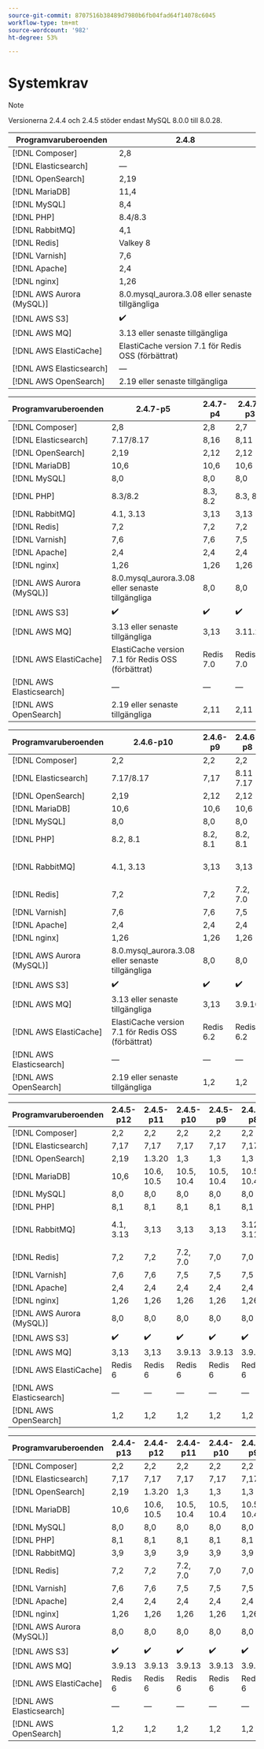```yaml
---
source-git-commit: 8707516b38489d7980b6fb04fad64f14078c6045
workflow-type: tm+mt
source-wordcount: '982'
ht-degree: 53%

---
```

# Systemkrav

>[!NOTE]
>
>Versionerna 2.4.4 och 2.4.5 stöder endast MySQL 8.0.0 till 8.0.28.

<table style="table-layout:auto">
  <thead>
    <tr>
      <th>Programvaruberoenden</th>
      <th>2.4.8</th>
    </tr>
  </thead>
  <tbody>
    <tr>
      <td><span class="uicontrol">[!DNL Composer]</span></td>
      <td>
        2,8
      </td>
    </tr>
    <tr>
      <td><span class="uicontrol">[!DNL Elasticsearch]</span></td>
      <td>
        —
      </td>
    </tr>
    <tr>
      <td><span class="uicontrol">[!DNL OpenSearch]</span></td>
      <td>
        2,19
      </td>
    </tr>
    <tr>
      <td><span class="uicontrol">[!DNL MariaDB]</span></td>
      <td>
        11,4
      </td>
    </tr>
    <tr>
      <td><span class="uicontrol">[!DNL MySQL]</span></td>
      <td>
        8,4
      </td>
    </tr>
    <tr>
      <td><span class="uicontrol">[!DNL PHP]</span></td>
      <td>
        8.4/8.3
      </td>
    </tr>
    <tr>
      <td><span class="uicontrol">[!DNL RabbitMQ]</span></td>
      <td>
        4,1
      </td>
    </tr>
    <tr>
      <td><span class="uicontrol">[!DNL Redis]</span></td>
      <td>
        Valkey 8
      </td>
    </tr>
    <tr>
      <td><span class="uicontrol">[!DNL Varnish]</span></td>
      <td>
        7,6
      </td>
    </tr>
    <tr>
      <td><span class="uicontrol">[!DNL Apache]</span></td>
      <td>
        2,4
      </td>
    </tr>
    <tr>
      <td><span class="uicontrol">[!DNL nginx]</span></td>
      <td>
        1,26
      </td>
    </tr>
    <tr>
      <td><span class="uicontrol">[!DNL AWS Aurora (MySQL)]</span></td>
      <td>
        8.0.mysql_aurora.3.08 eller senaste tillgängliga
      </td>
    </tr>
    <tr>
      <td><span class="uicontrol">[!DNL AWS S3]</span></td>
      <td>
        ✔️
      </td>
    </tr>
    <tr>
      <td><span class="uicontrol">[!DNL AWS MQ]</span></td>
      <td>
        3.13 eller senaste tillgängliga
      </td>
    </tr>
    <tr>
      <td><span class="uicontrol">[!DNL AWS ElastiCache]</span></td>
      <td>
        ElastiCache version 7.1 för Redis OSS (förbättrat)
      </td>
    </tr>
    <tr>
      <td><span class="uicontrol">[!DNL AWS Elasticsearch]</span></td>
      <td>
        —
      </td>
    </tr>
    <tr>
      <td><span class="uicontrol">[!DNL AWS OpenSearch]</span></td>
      <td>
        2.19 eller senaste tillgängliga
      </td>
    </tr>
  </tbody>
</table>

<table style="table-layout:auto">
  <thead>
    <tr>
      <th>Programvaruberoenden</th>
      <th>2.4.7-p5</th>
      <th>2.4.7-p4</th>
      <th>2.4.7-p3</th>
      <th>2.4.7-p2</th>
      <th>2.4.7-p1</th>
      <th>2.4.7</th>
    </tr>
  </thead>
  <tbody>
    <tr>
      <td><span class="uicontrol">[!DNL Composer]</span></td>
      <td>
        2,8
      </td>
      <td>
        2,8
      </td>
      <td>
        2,7
      </td>
      <td>
        2,7
      </td>
      <td>
        2,7
      </td>
      <td>
        2,7
      </td>
    </tr>
    <tr>
      <td><span class="uicontrol">[!DNL Elasticsearch]</span></td>
      <td>
        7.17/8.17
      </td>
      <td>
        8,16
      </td>
      <td>
        8,11
      </td>
      <td>
        8,11
      </td>
      <td>
        8,11
      </td>
      <td>
        8,11
      </td>
    </tr>
    <tr>
      <td><span class="uicontrol">[!DNL OpenSearch]</span></td>
      <td>
        2,19
      </td>
      <td>
        2,12
      </td>
      <td>
        2,12
      </td>
      <td>
        2,12
      </td>
      <td>
        2,12
      </td>
      <td>
        2,12
      </td>
    </tr>
    <tr>
      <td><span class="uicontrol">[!DNL MariaDB]</span></td>
      <td>
        10,6
      </td>
      <td>
        10,6
      </td>
      <td>
        10,6
      </td>
      <td>
        10,6
      </td>
      <td>
        10,6
      </td>
      <td>
        10,6
      </td>
    </tr>
    <tr>
      <td><span class="uicontrol">[!DNL MySQL]</span></td>
      <td>
        8,0
      </td>
      <td>
        8,0
      </td>
      <td>
        8,0
      </td>
      <td>
        8,0
      </td>
      <td>
        8,0
      </td>
      <td>
        8,0
      </td>
    </tr>
    <tr>
      <td><span class="uicontrol">[!DNL PHP]</span></td>
      <td>
        8.3/8.2
      </td>
      <td>
        8.3, 8.2
      </td>
      <td>
        8.3, 8.2
      </td>
      <td>
        8.3, 8.2
      </td>
      <td>
        8.3, 8.2
      </td>
      <td>
        8.3, 8.2
      </td>
    </tr>
    <tr>
      <td><span class="uicontrol">[!DNL RabbitMQ]</span></td>
      <td>
        4.1, 3.13
      </td>
      <td>
        3,13
      </td>
      <td>
        3,13
      </td>
      <td>
        3,13
      </td>
      <td>
        3,13
      </td>
      <td>
        3,13
      </td>
    </tr>
    <tr>
      <td><span class="uicontrol">[!DNL Redis]</span></td>
      <td>
        7,2
      </td>
      <td>
        7,2
      </td>
      <td>
        7,2
      </td>
      <td>
        7,2
      </td>
      <td>
        7,2
      </td>
      <td>
        7,2
      </td>
    </tr>
    <tr>
      <td><span class="uicontrol">[!DNL Varnish]</span></td>
      <td>
        7,6
      </td>
      <td>
        7,6
      </td>
      <td>
        7,5
      </td>
      <td>
        7,5
      </td>
      <td>
        7,5
      </td>
      <td>
        7,5
      </td>
    </tr>
    <tr>
      <td><span class="uicontrol">[!DNL Apache]</span></td>
      <td>
        2,4
      </td>
      <td>
        2,4
      </td>
      <td>
        2,4
      </td>
      <td>
        2,4
      </td>
      <td>
        2,4
      </td>
      <td>
        2,4
      </td>
    </tr>
    <tr>
      <td><span class="uicontrol">[!DNL nginx]</span></td>
      <td>
        1,26
      </td>
      <td>
        1,26
      </td>
      <td>
        1,26
      </td>
      <td>
        1,26
      </td>
      <td>
        1,26
      </td>
      <td>
        1,26
      </td>
    </tr>
    <tr>
      <td><span class="uicontrol">[!DNL AWS Aurora (MySQL)]</span></td>
      <td>
        8.0.mysql_aurora.3.08 eller senaste tillgängliga
      </td>
      <td>
        8,0
      </td>
      <td>
        8,0
      </td>
      <td>
        8,0
      </td>
      <td>
        8,0
      </td>
      <td>
        8,0
      </td>
    </tr>
    <tr>
      <td><span class="uicontrol">[!DNL AWS S3]</span></td>
      <td>
        ✔️
      </td>
      <td>
        ✔️
      </td>
      <td>
        ✔️
      </td>
      <td>
        ✔️
      </td>
      <td>
        ✔️
      </td>
      <td>
        ✔️
      </td>
    </tr>
    <tr>
      <td><span class="uicontrol">[!DNL AWS MQ]</span></td>
      <td>
        3.13 eller senaste tillgängliga
      </td>
      <td>
        3,13
      </td>
      <td>
        3.11.20
      </td>
      <td>
        3.11.20
      </td>
      <td>
        3.11.20
      </td>
      <td>
        3.11.20
      </td>
    </tr>
    <tr>
      <td><span class="uicontrol">[!DNL AWS ElastiCache]</span></td>
      <td>
        ElastiCache version 7.1 för Redis OSS (förbättrat)
      </td>
      <td>
        Redis 7.0
      </td>
      <td>
        Redis 7.0
      </td>
      <td>
        Redis 7.0
      </td>
      <td>
        Redis 7.0
      </td>
      <td>
        Redis 7.0
      </td>
    </tr>
    <tr>
      <td><span class="uicontrol">[!DNL AWS Elasticsearch]</span></td>
      <td>
        —
      </td>
      <td>
        —
      </td>
      <td>
        —
      </td>
      <td>
        —
      </td>
      <td>
        —
      </td>
      <td>
        —
      </td>
    </tr>
    <tr>
      <td><span class="uicontrol">[!DNL AWS OpenSearch]</span></td>
      <td>
        2.19 eller senaste tillgängliga
      </td>
      <td>
        2,11
      </td>
      <td>
        2,11
      </td>
      <td>
        2,11
      </td>
      <td>
        2,11
      </td>
      <td>
        2,11
      </td>
    </tr>
  </tbody>
</table>

<table style="table-layout:auto">
  <thead>
    <tr>
      <th>Programvaruberoenden</th>
      <th>2.4.6-p10</th>
      <th>2.4.6-p9</th>
      <th>2.4.6-p8</th>
      <th>2.4.6-p7</th>
      <th>2.4.6-p6</th>
      <th>2.4.6-p5</th>
      <th>2.4.6-p4</th>
      <th>2.4.6-p3</th>
      <th>2.4.6-p2</th>
      <th>2.4.6-p1</th>
      <th>2.4.6</th>
    </tr>
  </thead>
  <tbody>
    <tr>
      <td><span class="uicontrol">[!DNL Composer]</span></td>
      <td>
        2,2
      </td>
      <td>
        2,2
      </td>
      <td>
        2,2
      </td>
      <td>
        2,2
      </td>
      <td>
        2,2
      </td>
      <td>
        2,2
      </td>
      <td>
        2,2
      </td>
      <td>
        2,2
      </td>
      <td>
        2,2
      </td>
      <td>
        2,2
      </td>
      <td>
        2,2
      </td>
    </tr>
    <tr>
      <td><span class="uicontrol">[!DNL Elasticsearch]</span></td>
      <td>
        7.17/8.17
      </td>
      <td>
        7,17
      </td>
      <td>
        8.11 7.17
      </td>
      <td>
        8.11 7.17
      </td>
      <td>
        8.11 7.17
      </td>
      <td>
        8.11 7.17
      </td>
      <td>
        8.11 7.17
      </td>
      <td>
        8.5, 7.17
      </td>
      <td>
        8.5, 7.17
      </td>
      <td>
        8.5, 7.17
      </td>
      <td>
        8.4, 7.17
      </td>
    </tr>
    <tr>
      <td><span class="uicontrol">[!DNL OpenSearch]</span></td>
      <td>
        2,19
      </td>
      <td>
        2,12
      </td>
      <td>
        2,12
      </td>
      <td>
        2,12
      </td>
      <td>
        2,12
      </td>
      <td>
        2,12
      </td>
      <td>
        2,5
      </td>
      <td>
        2,5
      </td>
      <td>
        2,5
      </td>
      <td>
        2,5
      </td>
      <td>
        2,5
      </td>
    </tr>
    <tr>
      <td><span class="uicontrol">[!DNL MariaDB]</span></td>
      <td>
        10,6
      </td>
      <td>
        10,6
      </td>
      <td>
        10,6
      </td>
      <td>
        10,6
      </td>
      <td>
        10,6
      </td>
      <td>
        10,6
      </td>
      <td>
        10,6
      </td>
      <td>
        10,6
      </td>
      <td>
        10,6
      </td>
      <td>
        10,6
      </td>
      <td>
        10,6
      </td>
    </tr>
    <tr>
      <td><span class="uicontrol">[!DNL MySQL]</span></td>
      <td>
        8,0
      </td>
      <td>
        8,0
      </td>
      <td>
        8,0
      </td>
      <td>
        8,0
      </td>
      <td>
        8,0
      </td>
      <td>
        8,0
      </td>
      <td>
        8,0
      </td>
      <td>
        8,0
      </td>
      <td>
        8,0
      </td>
      <td>
        8,0
      </td>
      <td>
        8,0
      </td>
    </tr>
    <tr>
      <td><span class="uicontrol">[!DNL PHP]</span></td>
      <td>
        8.2, 8.1
      </td>
      <td>
        8.2, 8.1
      </td>
      <td>
        8.2, 8.1
      </td>
      <td>
        8.2, 8.1
      </td>
      <td>
        8.2, 8.1
      </td>
      <td>
        8.2, 8.1
      </td>
      <td>
        8.2, 8.1
      </td>
      <td>
        8.2, 8.1
      </td>
      <td>
        8.2, 8.1
      </td>
      <td>
        8.2, 8.1
      </td>
      <td>
        8.2, 8.1
      </td>
    </tr>
    <tr>
      <td><span class="uicontrol">[!DNL RabbitMQ]</span></td>
      <td>
        4.1, 3.13
      </td>
      <td>
        3,13
      </td>
      <td>
        3,13
      </td>
      <td>
        3,13
      </td>
      <td>
        3,12
      </td>
      <td>
        3.12, 3.11, 3.9
      </td>
      <td>
        3.11, 3.9
      </td>
      <td>
        3.11, 3.9
      </td>
      <td>
        3.11, 3.9
      </td>
      <td>
        3.11, 3.9
      </td>
      <td>
        3.11, 3.9
      </td>
    </tr>
    <tr>
      <td><span class="uicontrol">[!DNL Redis]</span></td>
      <td>
        7,2
      </td>
      <td>
        7,2
      </td>
      <td>
        7.2, 7.0
      </td>
      <td>
        7,0
      </td>
      <td>
        7,0
      </td>
      <td>
        7,0
      </td>
      <td>
        7,0
      </td>
      <td>
        7,0
      </td>
      <td>
        7,0
      </td>
      <td>
        7,0
      </td>
      <td>
        7,0
      </td>
    </tr>
    <tr>
      <td><span class="uicontrol">[!DNL Varnish]</span></td>
      <td>
        7,6
      </td>
      <td>
        7,6
      </td>
      <td>
        7,5
      </td>
      <td>
        7,5
      </td>
      <td>
        7,5
      </td>
      <td>
        7,5
      </td>
      <td>
        7,3
      </td>
      <td>
        7,3
      </td>
      <td>
        7,3
      </td>
      <td>
        7,3
      </td>
      <td>
        7,1
      </td>
    </tr>
    <tr>
      <td><span class="uicontrol">[!DNL Apache]</span></td>
      <td>
        2,4
      </td>
      <td>
        2,4
      </td>
      <td>
        2,4
      </td>
      <td>
        2,4
      </td>
      <td>
        2,4
      </td>
      <td>
        2,4
      </td>
      <td>
        2,4
      </td>
      <td>
        2,4
      </td>
      <td>
        2,4
      </td>
      <td>
        2,4
      </td>
      <td>
        2,4
      </td>
    </tr>
    <tr>
      <td><span class="uicontrol">[!DNL nginx]</span></td>
      <td>
        1,26
      </td>
      <td>
        1,26
      </td>
      <td>
        1,26
      </td>
      <td>
        1,26
      </td>
      <td>
        1,26
      </td>
      <td>
        1,26
      </td>
      <td>
        1,26
      </td>
      <td>
        1,26
      </td>
      <td>
        1,22
      </td>
      <td>
        1,22
      </td>
      <td>
        1,22
      </td>
    </tr>
    <tr>
      <td><span class="uicontrol">[!DNL AWS Aurora (MySQL)]</span></td>
      <td>
        8.0.mysql_aurora.3.08 eller senaste tillgängliga
      </td>
      <td>
        8,0
      </td>
      <td>
        8,0
      </td>
      <td>
        8,0
      </td>
      <td>
        8,0
      </td>
      <td>
        8,0
      </td>
      <td>
        8,0
      </td>
      <td>
        8,0
      </td>
      <td>
        8,0
      </td>
      <td>
        8,0
      </td>
      <td>
        8,0
      </td>
    </tr>
    <tr>
      <td><span class="uicontrol">[!DNL AWS S3]</span></td>
      <td>
        ✔️
      </td>
      <td>
        ✔️
      </td>
      <td>
        ✔️
      </td>
      <td>
        ✔️
      </td>
      <td>
        ✔️
      </td>
      <td>
        ✔️
      </td>
      <td>
        ✔️
      </td>
      <td>
        ✔️
      </td>
      <td>
        ✔️
      </td>
      <td>
        ✔️
      </td>
      <td>
        ✔️
      </td>
    </tr>
    <tr>
      <td><span class="uicontrol">[!DNL AWS MQ]</span></td>
      <td>
        3.13 eller senaste tillgängliga
      </td>
      <td>
        3,13
      </td>
      <td>
        3.9.16
      </td>
      <td>
        3.9.16
      </td>
      <td>
        3.9.16
      </td>
      <td>
        3.9.16
      </td>
      <td>
        3.9.16
      </td>
      <td>
        3.9.16
      </td>
      <td>
        3.9.16
      </td>
      <td>
        3.9.16
      </td>
      <td>
        3.9.16
      </td>
    </tr>
    <tr>
      <td><span class="uicontrol">[!DNL AWS ElastiCache]</span></td>
      <td>
        ElastiCache version 7.1 för Redis OSS (förbättrat)
      </td>
      <td>
        Redis 6.2
      </td>
      <td>
        Redis 6.2
      </td>
      <td>
        Redis 6.2
      </td>
      <td>
        Redis 6.2
      </td>
      <td>
        Redis 6.2
      </td>
      <td>
        Redis 6.2
      </td>
      <td>
        Redis 6.2
      </td>
      <td>
        Redis 6.2
      </td>
      <td>
        Redis 6.2
      </td>
      <td>
        Redis 6.2
      </td>
    </tr>
    <tr>
      <td><span class="uicontrol">[!DNL AWS Elasticsearch]</span></td>
      <td>
        —
      </td>
      <td>
        —
      </td>
      <td>
        —
      </td>
      <td>
        —
      </td>
      <td>
        —
      </td>
      <td>
        —
      </td>
      <td>
        —
      </td>
      <td>
        —
      </td>
      <td>
        —
      </td>
      <td>
        —
      </td>
      <td>
        —
      </td>
    </tr>
    <tr>
      <td><span class="uicontrol">[!DNL AWS OpenSearch]</span></td>
      <td>
        2.19 eller senaste tillgängliga
      </td>
      <td>
        1,2
      </td>
      <td>
        1,2
      </td>
      <td>
        1,2
      </td>
      <td>
        1,2
      </td>
      <td>
        1,2
      </td>
      <td>
        1,2
      </td>
      <td>
        1,2
      </td>
      <td>
        1,2
      </td>
      <td>
        1,2
      </td>
      <td>
        1,2
      </td>
    </tr>
  </tbody>
</table>

<table style="table-layout:auto">
  <thead>
    <tr>
      <th>Programvaruberoenden</th>
      <th>2.4.5-p12</th>
      <th>2.4.5-p11</th>
      <th>2.4.5-p10</th>
      <th>2.4.5-p9</th>
      <th>2.4.5-p8</th>
      <th>2.4.5-p7</th>
      <th>2.4.5-p6</th>
      <th>2.4.5-p5</th>
      <th>2.4.5-p4</th>
      <th>2.4.5-p3</th>
      <th>2.4.5-p2</th>
      <th>2.4.5-p1</th>
      <th>2.4.5</th>
    </tr>
  </thead>
  <tbody>
    <tr>
      <td><span class="uicontrol">[!DNL Composer]</span></td>
      <td>
        2,2
      </td>
      <td>
        2,2
      </td>
      <td>
        2,2
      </td>
      <td>
        2,2
      </td>
      <td>
        2,2
      </td>
      <td>
        2,2
      </td>
      <td>
        2,2
      </td>
      <td>
        2,2
      </td>
      <td>
        2,2
      </td>
      <td>
        2,2
      </td>
      <td>
        2,2
      </td>
      <td>
        2,2
      </td>
      <td>
        2,2
      </td>
    </tr>
    <tr>
      <td><span class="uicontrol">[!DNL Elasticsearch]</span></td>
      <td>
        7,17
      </td>
      <td>
        7,17
      </td>
      <td>
        7,17
      </td>
      <td>
        7,17
      </td>
      <td>
        7,17
      </td>
      <td>
        7,17
      </td>
      <td>
        7,17
      </td>
      <td>
        7,17
      </td>
      <td>
        7,17
      </td>
      <td>
        7,17
      </td>
      <td>
        7,17
      </td>
      <td>
        7,17
      </td>
      <td>
        7,17
      </td>
    </tr>
    <tr>
      <td><span class="uicontrol">[!DNL OpenSearch]</span></td>
      <td>
        2,19
      </td>
      <td>
        1.3.20
      </td>
      <td>
        1,3
      </td>
      <td>
        1,3
      </td>
      <td>
        1,3
      </td>
      <td>
        1,3
      </td>
      <td>
        1,2
      </td>
      <td>
        1,2
      </td>
      <td>
        1,2
      </td>
      <td>
        1,2
      </td>
      <td>
        1,2
      </td>
      <td>
        1,2
      </td>
      <td>
        1,2
      </td>
    </tr>
    <tr>
      <td><span class="uicontrol">[!DNL MariaDB]</span></td>
      <td>
        10,6
      </td>
      <td>
        10.6, 10.5
      </td>
      <td>
        10.5, 10.4
      </td>
      <td>
        10.5, 10.4
      </td>
      <td>
        10.5, 10.4
      </td>
      <td>
        10,4
      </td>
      <td>
        10,4
      </td>
      <td>
        10,4
      </td>
      <td>
        10,4
      </td>
      <td>
        10,4
      </td>
      <td>
        10,4
      </td>
      <td>
        10,4
      </td>
      <td>
        10,4
      </td>
    </tr>
    <tr>
      <td><span class="uicontrol">[!DNL MySQL]</span></td>
      <td>
        8,0
      </td>
      <td>
        8,0
      </td>
      <td>
        8,0
      </td>
      <td>
        8,0
      </td>
      <td>
        8,0
      </td>
      <td>
        8,0
      </td>
      <td>
        8,0
      </td>
      <td>
        8,0
      </td>
      <td>
        8,0
      </td>
      <td>
        8,0
      </td>
      <td>
        8,0
      </td>
      <td>
        8,0
      </td>
      <td>
        8,0
      </td>
    </tr>
    <tr>
      <td><span class="uicontrol">[!DNL PHP]</span></td>
      <td>
        8,1
      </td>
      <td>
        8,1
      </td>
      <td>
        8,1
      </td>
      <td>
        8,1
      </td>
      <td>
        8,1
      </td>
      <td>
        8,1
      </td>
      <td>
        8,1
      </td>
      <td>
        8,1
      </td>
      <td>
        8,1
      </td>
      <td>
        8,1
      </td>
      <td>
        8,1
      </td>
      <td>
        8,1
      </td>
      <td>
        8,1
      </td>
    </tr>
    <tr>
      <td><span class="uicontrol">[!DNL RabbitMQ]</span></td>
      <td>
        4.1, 3.13
      </td>
      <td>
        3,13
      </td>
      <td>
        3,13
      </td>
      <td>
        3,13
      </td>
      <td>
        3.12, 3.11
      </td>
      <td>
        3.12, 3.11, 3.9
      </td>
      <td>
        3.11, 3.9
      </td>
      <td>
        3.11, 3.9
      </td>
      <td>
        3.11, 3.9
      </td>
      <td>
        3.11, 3.9
      </td>
      <td>
        3,9
      </td>
      <td>
        3,9
      </td>
      <td>
        3,9
      </td>
    </tr>
    <tr>
      <td><span class="uicontrol">[!DNL Redis]</span></td>
      <td>
        7,2
      </td>
      <td>
        7,2
      </td>
      <td>
        7.2, 7.0
      </td>
      <td>
        7,0
      </td>
      <td>
        7,0
      </td>
      <td>
        7,0
      </td>
      <td>
        6,2
      </td>
      <td>
        6,2
      </td>
      <td>
        6,2
      </td>
      <td>
        6,2
      </td>
      <td>
        6,2
      </td>
      <td>
        6,2
      </td>
      <td>
        6,2
      </td>
    </tr>
    <tr>
      <td><span class="uicontrol">[!DNL Varnish]</span></td>
      <td>
        7,6
      </td>
      <td>
        7,6
      </td>
      <td>
        7,5
      </td>
      <td>
        7,5
      </td>
      <td>
        7,5
      </td>
      <td>
        7,5
      </td>
      <td>
        7,3
      </td>
      <td>
        7,3
      </td>
      <td>
        7,3
      </td>
      <td>
        7,3
      </td>
      <td>
        7,1
      </td>
      <td>
        7,0
      </td>
      <td>
        7,0
      </td>
    </tr>
    <tr>
      <td><span class="uicontrol">[!DNL Apache]</span></td>
      <td>
        2,4
      </td>
      <td>
        2,4
      </td>
      <td>
        2,4
      </td>
      <td>
        2,4
      </td>
      <td>
        2,4
      </td>
      <td>
        2,4
      </td>
      <td>
        2,4
      </td>
      <td>
        2,4
      </td>
      <td>
        2,4
      </td>
      <td>
        2,4
      </td>
      <td>
        2,4
      </td>
      <td>
        2,4
      </td>
      <td>
        2,4
      </td>
    </tr>
    <tr>
      <td><span class="uicontrol">[!DNL nginx]</span></td>
      <td>
        1,26
      </td>
      <td>
        1,26
      </td>
      <td>
        1,26
      </td>
      <td>
        1,26
      </td>
      <td>
        1,26
      </td>
      <td>
        1,26
      </td>
      <td>
        1,26
      </td>
      <td>
        1,26
      </td>
      <td>
        1,22
      </td>
      <td>
        1,22
      </td>
      <td>
        1,22
      </td>
      <td>
        1,22
      </td>
      <td>
        1,22
      </td>
    </tr>
    <tr>
      <td><span class="uicontrol">[!DNL AWS Aurora (MySQL)]</span></td>
      <td>
        8,0
      </td>
      <td>
        8,0
      </td>
      <td>
        8,0
      </td>
      <td>
        8,0
      </td>
      <td>
        8,0
      </td>
      <td>
        8,0
      </td>
      <td>
        8,0
      </td>
      <td>
        8,0
      </td>
      <td>
        8,0
      </td>
      <td>
        8,0
      </td>
      <td>
        8,0
      </td>
      <td>
        8,0
      </td>
      <td>
        8,0
      </td>
    </tr>
    <tr>
      <td><span class="uicontrol">[!DNL AWS S3]</span></td>
      <td>
        ✔️
      </td>
      <td>
        ✔️
      </td>
      <td>
        ✔️
      </td>
      <td>
        ✔️
      </td>
      <td>
        ✔️
      </td>
      <td>
        ✔️
      </td>
      <td>
        ✔️
      </td>
      <td>
        ✔️
      </td>
      <td>
        ✔️
      </td>
      <td>
        ✔️
      </td>
      <td>
        ✔️
      </td>
      <td>
        ✔️
      </td>
      <td>
        ✔️
      </td>
    </tr>
    <tr>
      <td><span class="uicontrol">[!DNL AWS MQ]</span></td>
      <td>
        3,13
      </td>
      <td>
        3,13
      </td>
      <td>
        3.9.13
      </td>
      <td>
        3.9.13
      </td>
      <td>
        3.9.13
      </td>
      <td>
        3.9.13
      </td>
      <td>
        3.9.13
      </td>
      <td>
        3.9.13
      </td>
      <td>
        3.9.13
      </td>
      <td>
        3.9.13
      </td>
      <td>
        3.9.13
      </td>
      <td>
        3.9.13
      </td>
      <td>
        3.9.13
      </td>
    </tr>
    <tr>
      <td><span class="uicontrol">[!DNL AWS ElastiCache]</span></td>
      <td>
        Redis 6
      </td>
      <td>
        Redis 6
      </td>
      <td>
        Redis 6
      </td>
      <td>
        Redis 6
      </td>
      <td>
        Redis 6
      </td>
      <td>
        Redis 6
      </td>
      <td>
        Redis 6
      </td>
      <td>
        Redis 6
      </td>
      <td>
        Redis 6
      </td>
      <td>
        Redis 6
      </td>
      <td>
        Redis 6
      </td>
      <td>
        Redis 6
      </td>
      <td>
        Redis 6
      </td>
    </tr>
    <tr>
      <td><span class="uicontrol">[!DNL AWS Elasticsearch]</span></td>
      <td>
        —
      </td>
      <td>
        —
      </td>
      <td>
        —
      </td>
      <td>
        —
      </td>
      <td>
        —
      </td>
      <td>
        —
      </td>
      <td>
        —
      </td>
      <td>
        —
      </td>
      <td>
        —
      </td>
      <td>
        —
      </td>
      <td>
        —
      </td>
      <td>
        7,9
      </td>
      <td>
        7,9
      </td>
    </tr>
    <tr>
      <td><span class="uicontrol">[!DNL AWS OpenSearch]</span></td>
      <td>
        1,2
      </td>
      <td>
        1,2
      </td>
      <td>
        1,2
      </td>
      <td>
        1,2
      </td>
      <td>
        1,2
      </td>
      <td>
        1,2
      </td>
      <td>
        1,2
      </td>
      <td>
        1,2
      </td>
      <td>
        1,2
      </td>
      <td>
        1,2
      </td>
      <td>
        1,2
      </td>
      <td>
        1,2
      </td>
      <td>
        1,2
      </td>
    </tr>
  </tbody>
</table>

<table style="table-layout:auto">
  <thead>
    <tr>
      <th>Programvaruberoenden</th>
      <th>2.4.4-p13</th>
      <th>2.4.4-p12</th>
      <th>2.4.4-p11</th>
      <th>2.4.4-p10</th>
      <th>2.4.4-p9</th>
      <th>2.4.4-p8</th>
      <th>2.4.4-p7</th>
      <th>2.4.4-p6</th>
      <th>2.4.4-p5</th>
      <th>2.4.4-p4</th>
      <th>2.4.4-p3</th>
      <th>2.4.4-p2</th>
      <th>2.4.4-p1</th>
      <th>2.4.4</th>
    </tr>
  </thead>
  <tbody>
    <tr>
      <td><span class="uicontrol">[!DNL Composer]</span></td>
      <td>
        2,2
      </td>
      <td>
        2,2
      </td>
      <td>
        2,2
      </td>
      <td>
        2,2
      </td>
      <td>
        2,2
      </td>
      <td>
        2,2
      </td>
      <td>
        2,2
      </td>
      <td>
        2,2
      </td>
      <td>
        2,2
      </td>
      <td>
        2,2
      </td>
      <td>
        2,2
      </td>
      <td>
        2,1
      </td>
      <td>
        2,1
      </td>
      <td>
        2,1
      </td>
    </tr>
    <tr>
      <td><span class="uicontrol">[!DNL Elasticsearch]</span></td>
      <td>
        7,17
      </td>
      <td>
        7,17
      </td>
      <td>
        7,17
      </td>
      <td>
        7,17
      </td>
      <td>
        7,17
      </td>
      <td>
        7,17
      </td>
      <td>
        7,17
      </td>
      <td>
        7,17
      </td>
      <td>
        7,17
      </td>
      <td>
        7,17
      </td>
      <td>
        7,17
      </td>
      <td>
        7,16
      </td>
      <td>
        7,16
      </td>
      <td>
        7,16
      </td>
    </tr>
    <tr>
      <td><span class="uicontrol">[!DNL OpenSearch]</span></td>
      <td>
        2,19
      </td>
      <td>
        1.3.20
      </td>
      <td>
        1,3
      </td>
      <td>
        1,3
      </td>
      <td>
        1,3
      </td>
      <td>
        1,3
      </td>
      <td>
        1,2
      </td>
      <td>
        1,2
      </td>
      <td>
        1,2
      </td>
      <td>
        1,2
      </td>
      <td>
        1,2
      </td>
      <td>
        1,2
      </td>
      <td>
        1,2
      </td>
      <td>
        1,2
      </td>
    </tr>
    <tr>
      <td><span class="uicontrol">[!DNL MariaDB]</span></td>
      <td>
        10,6
      </td>
      <td>
        10.6, 10.5
      </td>
      <td>
        10.5, 10.4
      </td>
      <td>
        10.5, 10.4
      </td>
      <td>
        10.5, 10.4
      </td>
      <td>
        10,4
      </td>
      <td>
        10,4
      </td>
      <td>
        10,4
      </td>
      <td>
        10,4
      </td>
      <td>
        10,4
      </td>
      <td>
        10,4
      </td>
      <td>
        10,4
      </td>
      <td>
        10,4
      </td>
      <td>
        10,4
      </td>
    </tr>
    <tr>
      <td><span class="uicontrol">[!DNL MySQL]</span></td>
      <td>
        8,0
      </td>
      <td>
        8,0
      </td>
      <td>
        8,0
      </td>
      <td>
        8,0
      </td>
      <td>
        8,0
      </td>
      <td>
        8,0
      </td>
      <td>
        8,0
      </td>
      <td>
        8,0
      </td>
      <td>
        8,0
      </td>
      <td>
        8,0
      </td>
      <td>
        8,0
      </td>
      <td>
        8,0
      </td>
      <td>
        8,0
      </td>
      <td>
        8,0
      </td>
    </tr>
    <tr>
      <td><span class="uicontrol">[!DNL PHP]</span></td>
      <td>
        8,1
      </td>
      <td>
        8,1
      </td>
      <td>
        8,1
      </td>
      <td>
        8,1
      </td>
      <td>
        8,1
      </td>
      <td>
        8,1
      </td>
      <td>
        8,1
      </td>
      <td>
        8,1
      </td>
      <td>
        8,1
      </td>
      <td>
        8,1
      </td>
      <td>
        8,1
      </td>
      <td>
        8,1
      </td>
      <td>
        8,1
      </td>
      <td>
        8,1
      </td>
    </tr>
    <tr>
      <td><span class="uicontrol">[!DNL RabbitMQ]</span></td>
      <td>
        3,9
      </td>
      <td>
        3,9
      </td>
      <td>
        3,9
      </td>
      <td>
        3,9
      </td>
      <td>
        3,9
      </td>
      <td>
        3,9
      </td>
      <td>
        3,9
      </td>
      <td>
        3,9
      </td>
      <td>
        3,9
      </td>
      <td>
        3,9
      </td>
      <td>
        3,9
      </td>
      <td>
        3,9
      </td>
      <td>
        3,9
      </td>
      <td>
        3,9
      </td>
    </tr>
    <tr>
      <td><span class="uicontrol">[!DNL Redis]</span></td>
      <td>
        7,2
      </td>
      <td>
        7,2
      </td>
      <td>
        7.2, 7.0
      </td>
      <td>
        7,0
      </td>
      <td>
        7,0
      </td>
      <td>
        7,0
      </td>
      <td>
        6,2
      </td>
      <td>
        6,2
      </td>
      <td>
        6,2
      </td>
      <td>
        6,2
      </td>
      <td>
        6,2
      </td>
      <td>
        6,2
      </td>
      <td>
        6,2
      </td>
      <td>
        6,2
      </td>
    </tr>
    <tr>
      <td><span class="uicontrol">[!DNL Varnish]</span></td>
      <td>
        7,6
      </td>
      <td>
        7,6
      </td>
      <td>
        7,5
      </td>
      <td>
        7,5
      </td>
      <td>
        7,5
      </td>
      <td>
        7,5
      </td>
      <td>
        7,3
      </td>
      <td>
        7,3
      </td>
      <td>
        7,3
      </td>
      <td>
        7,3
      </td>
      <td>
        7,1
      </td>
      <td>
        7,0
      </td>
      <td>
        7,0
      </td>
      <td>
        7,0
      </td>
    </tr>
    <tr>
      <td><span class="uicontrol">[!DNL Apache]</span></td>
      <td>
        2,4
      </td>
      <td>
        2,4
      </td>
      <td>
        2,4
      </td>
      <td>
        2,4
      </td>
      <td>
        2,4
      </td>
      <td>
        2,4
      </td>
      <td>
        2,4
      </td>
      <td>
        2,4
      </td>
      <td>
        2,4
      </td>
      <td>
        2,4
      </td>
      <td>
        2,4
      </td>
      <td>
        2,4
      </td>
      <td>
        2,4
      </td>
      <td>
        2,4
      </td>
    </tr>
    <tr>
      <td><span class="uicontrol">[!DNL nginx]</span></td>
      <td>
        1,26
      </td>
      <td>
        1,26
      </td>
      <td>
        1,26
      </td>
      <td>
        1,26
      </td>
      <td>
        1,26
      </td>
      <td>
        1,26
      </td>
      <td>
        1,26
      </td>
      <td>
        1,26
      </td>
      <td>
        1,22
      </td>
      <td>
        1,22
      </td>
      <td>
        1,22
      </td>
      <td>
        1,22
      </td>
      <td>
        1,22
      </td>
      <td>
        1,22
      </td>
    </tr>
    <tr>
      <td><span class="uicontrol">[!DNL AWS Aurora (MySQL)]</span></td>
      <td>
        8,0
      </td>
      <td>
        8,0
      </td>
      <td>
        8,0
      </td>
      <td>
        8,0
      </td>
      <td>
        8,0
      </td>
      <td>
        8,0
      </td>
      <td>
        8,0
      </td>
      <td>
        8,0
      </td>
      <td>
        8,0
      </td>
      <td>
        8,0
      </td>
      <td>
        8,0
      </td>
      <td>
        5,7
      </td>
      <td>
        5,7
      </td>
      <td>
        5,7
      </td>
    </tr>
    <tr>
      <td><span class="uicontrol">[!DNL AWS S3]</span></td>
      <td>
        ✔️
      </td>
      <td>
        ✔️
      </td>
      <td>
        ✔️
      </td>
      <td>
        ✔️
      </td>
      <td>
        ✔️
      </td>
      <td>
        ✔️
      </td>
      <td>
        ✔️
      </td>
      <td>
        ✔️
      </td>
      <td>
        ✔️
      </td>
      <td>
        ✔️
      </td>
      <td>
        ✔️
      </td>
      <td>
        ✔️
      </td>
      <td>
        ✔️
      </td>
      <td>
        ✔️
      </td>
    </tr>
    <tr>
      <td><span class="uicontrol">[!DNL AWS MQ]</span></td>
      <td>
        3.9.13
      </td>
      <td>
        3.9.13
      </td>
      <td>
        3.9.13
      </td>
      <td>
        3.9.13
      </td>
      <td>
        3.9.13
      </td>
      <td>
        3.9.13
      </td>
      <td>
        3.9.13
      </td>
      <td>
        3.9.13
      </td>
      <td>
        3.9.13
      </td>
      <td>
        3.9.13
      </td>
      <td>
        3.9.13
      </td>
      <td>
        3.8.11
      </td>
      <td>
        3.8.11
      </td>
      <td>
        3.8.11
      </td>
    </tr>
    <tr>
      <td><span class="uicontrol">[!DNL AWS ElastiCache]</span></td>
      <td>
        Redis 6
      </td>
      <td>
        Redis 6
      </td>
      <td>
        Redis 6
      </td>
      <td>
        Redis 6
      </td>
      <td>
        Redis 6
      </td>
      <td>
        Redis 6
      </td>
      <td>
        Redis 6
      </td>
      <td>
        Redis 6
      </td>
      <td>
        Redis 6
      </td>
      <td>
        Redis 6
      </td>
      <td>
        Redis 6
      </td>
      <td>
        Redis 6
      </td>
      <td>
        Redis 6
      </td>
      <td>
        Redis 6
      </td>
    </tr>
    <tr>
      <td><span class="uicontrol">[!DNL AWS Elasticsearch]</span></td>
      <td>
        —
      </td>
      <td>
        —
      </td>
      <td>
        —
      </td>
      <td>
        —
      </td>
      <td>
        —
      </td>
      <td>
        —
      </td>
      <td>
        —
      </td>
      <td>
        —
      </td>
      <td>
        —
      </td>
      <td>
        —
      </td>
      <td>
        —
      </td>
      <td>
        7,9
      </td>
      <td>
        7,9
      </td>
      <td>
        7,9
      </td>
    </tr>
    <tr>
      <td><span class="uicontrol">[!DNL AWS OpenSearch]</span></td>
      <td>
        1,2
      </td>
      <td>
        1,2
      </td>
      <td>
        1,2
      </td>
      <td>
        1,2
      </td>
      <td>
        1,2
      </td>
      <td>
        1,2
      </td>
      <td>
        1,2
      </td>
      <td>
        1,2
      </td>
      <td>
        1,2
      </td>
      <td>
        1,2
      </td>
      <td>
        1,2
      </td>
      <td>
        —
      </td>
      <td>
        —
      </td>
      <td>
        —
      </td>
    </tr>
  </tbody>
</table>
